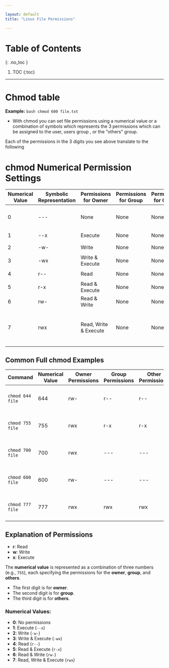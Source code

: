 ```yaml
---

layout: default
title: "Linux File Permissions"

---
```


# Table of Contents 

{: .no_toc }

1. TOC 
{:toc}

---

# Chmod table 

**Example:**
    ```bash
    chmod 600 file.txt
    ```

* With chmod you can set file permissions using a numerical value or a combination of symbols which represents the 3 permissions which can be assigned to the user, users group , or the "others" group. 

Each of the permissions in the 3 digits you see above translate to the following 






# chmod Numerical Permission Settings

| Numerical Value | Symbolic Representation | Permissions for Owner | Permissions for Group | Permissions for Others | Example Usage                 |
|-----------------|-------------------------|-----------------------|-----------------------|------------------------|--------------------------------|
| 0               | ---                     | None                  | None                  | None                   | `chmod 000 file` (no access)   |
| 1               | --x                     | Execute               | None                  | None                   | `chmod 100 file`               |
| 2               | -w-                     | Write                 | None                  | None                   | `chmod 200 file`               |
| 3               | -wx                     | Write & Execute       | None                  | None                   | `chmod 300 file`               |
| 4               | r--                     | Read                  | None                  | None                   | `chmod 400 file`               |
| 5               | r-x                     | Read & Execute        | None                  | None                   | `chmod 500 file`               |
| 6               | rw-                     | Read & Write          | None                  | None                   | `chmod 600 file`               |
| 7               | rwx                     | Read, Write & Execute | None                  | None                   | `chmod 700 file` (full access for owner) |

## Common Full chmod Examples

| Command         | Numerical Value | Owner Permissions | Group Permissions | Other Permissions | Description                                      |
|-----------------|-----------------|-------------------|-------------------|-------------------|--------------------------------------------------|
| `chmod 644 file`| 644             | rw-               | r--               | r--               | Owner can read/write, others can read.           |
| `chmod 755 file`| 755             | rwx               | r-x               | r-x               | Owner has full access, others can read/execute.  |
| `chmod 700 file`| 700             | rwx               | ---               | ---               | Owner has full access, others have no access.    |
| `chmod 600 file`| 600             | rw-               | ---               | ---               | Owner can read/write, others have no access.     |
| `chmod 777 file`| 777             | rwx               | rwx               | rwx               | Everyone has full access (read, write, execute). |

## Explanation of Permissions

- **r**: Read
- **w**: Write
- **x**: Execute

The **numerical value** is represented as a combination of three numbers (e.g., `755`), each specifying the permissions for the **owner**, **group**, and **others**.

- The first digit is for **owner**.
- The second digit is for **group**.
- The third digit is for **others**.

### Numerical Values:
- **0**: No permissions
- **1**: Execute (`--x`)
- **2**: Write (`-w-`)
- **3**: Write & Execute (`-wx`)
- **4**: Read (`r--`)
- **5**: Read & Execute (`r-x`)
- **6**: Read & Write (`rw-`)
- **7**: Read, Write & Execute (`rwx`)
